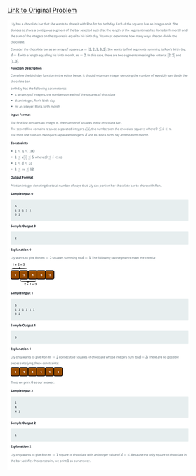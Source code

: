 [Link to Original Problem](https://www.hackerrank.com/challenges/the-birthday-bar/problem)

![Screenshot](screenshot.png)
